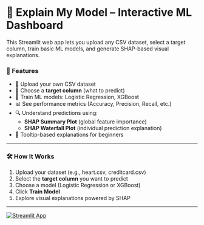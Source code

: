 # 🧠 Explain My Model – Interactive ML Dashboard

This Streamlit web app lets you upload any CSV dataset, select a target column, train basic ML models, and generate SHAP-based visual explanations.

### 🚀 Features
- 📁 Upload your own CSV dataset
- 🎯 Choose a **target column** (what to predict)
- 🧪 Train ML models: Logistic Regression, XGBoost
- 📊 See performance metrics (Accuracy, Precision, Recall, etc.)
- 🔍 Understand predictions using:
  - **SHAP Summary Plot** (global feature importance)
  - **SHAP Waterfall Plot** (individual prediction explanation)
- 🧠 Tooltip-based explanations for beginners

---

### 🛠️ How It Works

1. Upload your dataset (e.g., heart.csv, creditcard.csv)
2. Select the **target column** you want to predict
3. Choose a model (Logistic Regression or XGBoost)
4. Click **Train Model**
5. Explore visual explanations powered by SHAP

---
[![Streamlit App](https://img.shields.io/badge/Streamlit-Live-blue?logo=streamlit)](https://explain-my-model.streamlit.app/)
